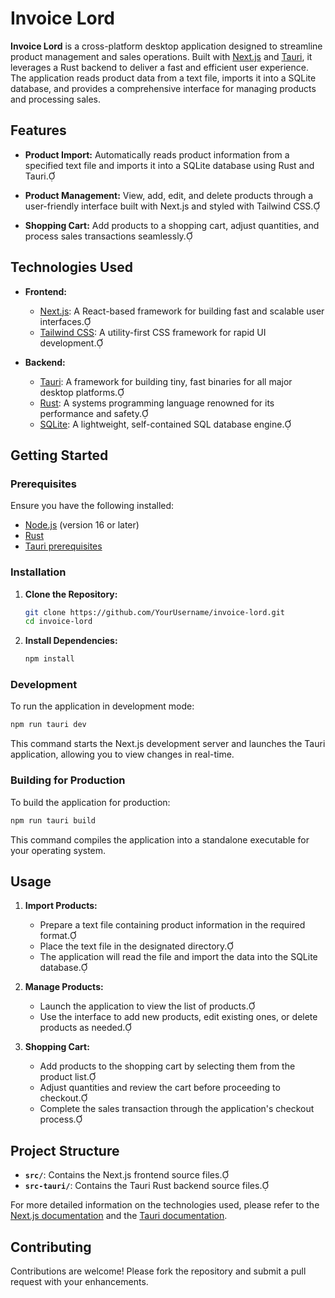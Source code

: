 # Invoice Lord

**Invoice Lord** is a cross-platform desktop application designed to streamline product management and sales operations. Built with [Next.js](https://nextjs.org/) and [Tauri](https://tauri.app/), it leverages a Rust backend to deliver a fast and efficient user experience. The application reads product data from a text file, imports it into a SQLite database, and provides a comprehensive interface for managing products and processing sales.

## Features

- **Product Import:** Automatically reads product information from a specified text file and imports it into a SQLite database using Rust and Tauri.

- **Product Management:** View, add, edit, and delete products through a user-friendly interface built with Next.js and styled with Tailwind CSS.

- **Shopping Cart:** Add products to a shopping cart, adjust quantities, and process sales transactions seamlessly.

## Technologies Used

- **Frontend:**
  - [Next.js](https://nextjs.org/): A React-based framework for building fast and scalable user interfaces.
  - [Tailwind CSS](https://tailwindcss.com/): A utility-first CSS framework for rapid UI development.

- **Backend:**
  - [Tauri](https://tauri.app/): A framework for building tiny, fast binaries for all major desktop platforms.
  - [Rust](https://www.rust-lang.org/): A systems programming language renowned for its performance and safety.
  - [SQLite](https://www.sqlite.org/): A lightweight, self-contained SQL database engine.

## Getting Started

### Prerequisites

Ensure you have the following installed:

- [Node.js](https://nodejs.org/) (version 16 or later)
- [Rust](https://www.rust-lang.org/tools/install)
- [Tauri prerequisites](https://tauri.app/v1/guides/getting-started/prerequisites)

### Installation

1. **Clone the Repository:**
   ```bash
   git clone https://github.com/YourUsername/invoice-lord.git
   cd invoice-lord
   ```

2. **Install Dependencies:**
   ```bash
   npm install
   ```

### Development

To run the application in development mode:

```bash
npm run tauri dev
```

This command starts the Next.js development server and launches the Tauri application, allowing you to view changes in real-time.

### Building for Production

To build the application for production:

```bash
npm run tauri build
```

This command compiles the application into a standalone executable for your operating system.

## Usage

1. **Import Products:**
   - Prepare a text file containing product information in the required format.
   - Place the text file in the designated directory.
   - The application will read the file and import the data into the SQLite database.

2. **Manage Products:**
   - Launch the application to view the list of products.
   - Use the interface to add new products, edit existing ones, or delete products as needed.

3. **Shopping Cart:**
   - Add products to the shopping cart by selecting them from the product list.
   - Adjust quantities and review the cart before proceeding to checkout.
   - Complete the sales transaction through the application's checkout process.

## Project Structure

- **`src/`**: Contains the Next.js frontend source files.
- **`src-tauri/`**: Contains the Tauri Rust backend source files.

For more detailed information on the technologies used, please refer to the [Next.js documentation](https://nextjs.org/docs) and the [Tauri documentation](https://tauri.app/docs).

## Contributing

Contributions are welcome! Please fork the repository and submit a pull request with your enhancements.
